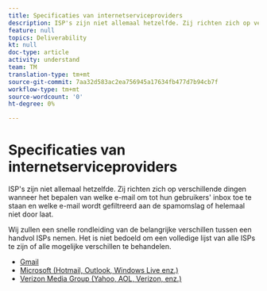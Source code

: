 ```yaml
---
title: Specificaties van internetserviceproviders
description: ISP's zijn niet allemaal hetzelfde. Zij richten zich op verschillende dingen wanneer het bepalen van welke e-mail om tot hun gebruikers' inbox toe te staan en welke e-mail wordt gefiltreerd aan de spamomslag of helemaal niet door laat. Wij zullen een snelle rondleiding van de belangrijke verschillen tussen een handvol ISPs nemen. Het is niet bedoeld om een volledige lijst van alle ISPs te zijn of alle mogelijke verschillen te behandelen.
feature: null
topics: Deliverability
kt: null
doc-type: article
activity: understand
team: TM
translation-type: tm+mt
source-git-commit: 7aa32d583ac2ea756945a17634fb477d7b94cb7f
workflow-type: tm+mt
source-wordcount: '0'
ht-degree: 0%

---
```



# Specificaties van internetserviceproviders

ISP&#39;s zijn niet allemaal hetzelfde. Zij richten zich op verschillende dingen wanneer het bepalen van welke e-mail om tot hun gebruikers&#39; inbox toe te staan en welke e-mail wordt gefiltreerd aan de spamomslag of helemaal niet door laat.

Wij zullen een snelle rondleiding van de belangrijke verschillen tussen een handvol ISPs nemen. Het is niet bedoeld om een volledige lijst van alle ISPs te zijn of alle mogelijke verschillen te behandelen.

* [Gmail](./gmail.md)
* [Microsoft (Hotmail, Outlook, Windows Live enz.)](./microsoft.md)
* [Verizon Media Group (Yahoo, AOL, Verizon, enz.)](./verizon-media-group.md)

